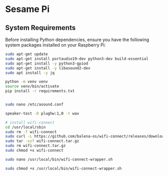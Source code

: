 # Sesame Pi

## System Requirements

Before installing Python dependencies, ensure you have the following system packages installed on your Raspberry Pi:

```bash
sudo apt-get update
sudo apt-get install portaudio19-dev python3-dev build-essential
sudo apt-get install -y python3-gpiod
sudo apt-get install -y libasound2-dev
sudo apt install -y jq

python -m venv venv
source venv/bin/activate
pip install -r requirements.txt


sudo nano /etc/asound.conf
```


```bash
speaker-test -D plughw:1,0 -t wav
```

```bash
# install wifi-connect
cd /usr/local/sbin
sudo rm -f wifi-connect
sudo curl -L https://github.com/balena-os/wifi-connect/releases/download/v4.4.6/wifi-connect-v4.4.6-linux-aarch64.tar.gz -o wifi-connect.tar.gz
sudo tar -xzf wifi-connect.tar.gz
sudo rm wifi-connect.tar.gz
sudo chmod +x wifi-connect
```


```bash
sudo nano /usr/local/bin/wifi-connect-wrapper.sh
```

```bash
sudo chmod +x /usr/local/bin/wifi-connect-wrapper.sh
```